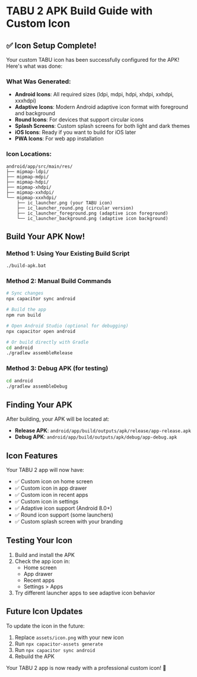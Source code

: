 # TABU 2 APK Build Guide with Custom Icon

## ✅ Icon Setup Complete!

Your custom TABU icon has been successfully configured for the APK! Here's what was done:

### What Was Generated:
- **Android Icons**: All required sizes (ldpi, mdpi, hdpi, xhdpi, xxhdpi, xxxhdpi)
- **Adaptive Icons**: Modern Android adaptive icon format with foreground and background
- **Round Icons**: For devices that support circular icons
- **Splash Screens**: Custom splash screens for both light and dark themes
- **iOS Icons**: Ready if you want to build for iOS later
- **PWA Icons**: For web app installation

### Icon Locations:
```
android/app/src/main/res/
├── mipmap-ldpi/
├── mipmap-mdpi/
├── mipmap-hdpi/
├── mipmap-xhdpi/
├── mipmap-xxhdpi/
└── mipmap-xxxhdpi/
    ├── ic_launcher.png (your TABU icon)
    ├── ic_launcher_round.png (circular version)
    ├── ic_launcher_foreground.png (adaptive icon foreground)
    └── ic_launcher_background.png (adaptive icon background)
```

## Build Your APK Now!

### Method 1: Using Your Existing Build Script
```bash
./build-apk.bat
```

### Method 2: Manual Build Commands
```bash
# Sync changes
npx capacitor sync android

# Build the app
npm run build

# Open Android Studio (optional for debugging)
npx capacitor open android

# Or build directly with Gradle
cd android
./gradlew assembleRelease
```

### Method 3: Debug APK (for testing)
```bash
cd android
./gradlew assembleDebug
```

## Finding Your APK

After building, your APK will be located at:
- **Release APK**: `android/app/build/outputs/apk/release/app-release.apk`
- **Debug APK**: `android/app/build/outputs/apk/debug/app-debug.apk`

## Icon Features

Your TABU 2 app will now have:
- ✅ Custom icon on home screen
- ✅ Custom icon in app drawer
- ✅ Custom icon in recent apps
- ✅ Custom icon in settings
- ✅ Adaptive icon support (Android 8.0+)
- ✅ Round icon support (some launchers)
- ✅ Custom splash screen with your branding

## Testing Your Icon

1. Build and install the APK
2. Check the app icon in:
   - Home screen
   - App drawer
   - Recent apps
   - Settings > Apps
3. Try different launcher apps to see adaptive icon behavior

## Future Icon Updates

To update the icon in the future:
1. Replace `assets/icon.png` with your new icon
2. Run `npx capacitor-assets generate`
3. Run `npx capacitor sync android`
4. Rebuild the APK

Your TABU 2 app is now ready with a professional custom icon! 🎉
